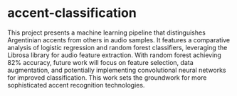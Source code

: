 # accent-classification

This project presents a machine learning pipeline that distinguishes Argentinian accents from others in audio samples. It features a comparative analysis of logistic regression and random forest classifiers, leveraging the Librosa library for audio feature extraction. With random forest achieving 82% accuracy, future work will focus on feature selection, data augmentation, and potentially implementing convolutional neural networks for improved classification. This work sets the groundwork for more sophisticated accent recognition technologies.
